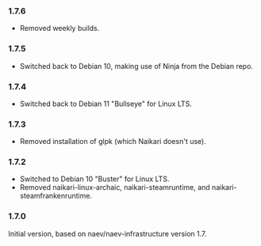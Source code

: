### 1.7.6
* Removed weekly builds.

### 1.7.5
* Switched back to Debian 10, making use of Ninja from the Debian repo.

### 1.7.4
* Switched back to Debian 11 "Bullseye" for Linux LTS.

### 1.7.3
* Removed installation of glpk (which Naikari doesn't use).

### 1.7.2
* Switched to Debian 10 "Buster" for Linux LTS.
* Removed naikari-linux-archaic, naikari-steamruntime, and
  naikari-steamfrankenruntime.

### 1.7.0
Initial version, based on naev/naev-infrastructure version 1.7.
